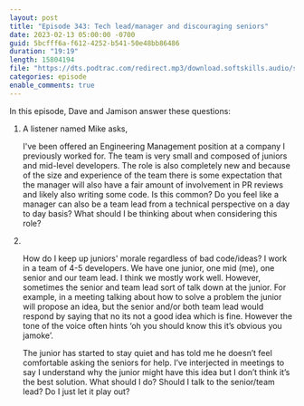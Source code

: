 ```yaml
---
layout: post
title: "Episode 343: Tech lead/manager and discouraging seniors"
date: 2023-02-13 05:00:00 -0700
guid: 5bcfff6a-f612-4252-b541-50e48bb86486
duration: "19:19"
length: 15804194
file: "https://dts.podtrac.com/redirect.mp3/download.softskills.audio/sse-343.mp3"
categories: episode
enable_comments: true
---
```


In this episode, Dave and Jamison answer these questions:

1. A listener named Mike asks,
   
   I've been offered an Engineering Management position at a company I previously worked for. The team is very small and composed of juniors and mid-level developers. The role is also completely new and because of the size and experience of the team there is some expectation that the manager will also have a fair amount of involvement in PR reviews and likely also writing some code. Is this common? Do you feel like a manager can also be a team lead from a technical perspective on a day to day basis? What should I be thinking about when considering this role?

2. ‌
   
   How do I keep up juniors' morale regardless of bad code/ideas? I work in a team of 4-5 developers. We have one junior, one mid (me), one senior and our team lead. I think we mostly work well. However, sometimes the senior and team lead sort of talk down at the junior. For example, in a meeting talking about how to solve a problem the junior will propose an idea, but the senior and/or both team lead would respond by saying that no its not a good idea which is fine. However the tone of the voice often hints ‘oh you should know this it’s obvious you jamoke’.
   
   The junior has started to stay quiet and has told me he doesn’t feel comfortable asking the seniors for help. I’ve interjected in meetings to say I understand why the junior might have this idea but I don’t think it’s the best solution. What should I do? Should I talk to the senior/team lead? Do I just let it play out?
